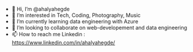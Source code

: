 - 👋 Hi, I’m @ahalyahegde
- 👀 I’m interested in Tech, Coding, Photography, Music
- 🌱 I’m currently learning data engineering with Azure
- 💞️ I’m looking to collaborate on web-developement and data engineering
- 📫 How to reach me Linkedin : https://www.linkedin.com/in/ahalyahegde/

<!---
ahalyahegde/ahalyahegde is a ✨ special ✨ repository because its `README.md` (this file) appears on your GitHub profile.
You can click the Preview link to take a look at your changes.
--->
